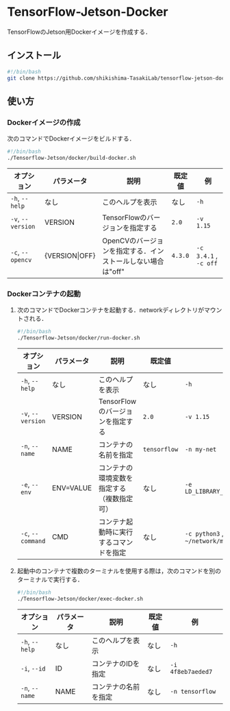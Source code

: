 # TensorFlow-Jetson-Docker
TensorFlowのJetson用Dockerイメージを作成する．

## インストール
```bash
#!/bin/bash
git clone https://github.com/shikishima-TasakiLab/tensorflow-jetson-docker.git Tensorflow-Jetson
```

## 使い方

### Dockerイメージの作成

次のコマンドでDockerイメージをビルドする．
```bash
#!/bin/bash
./Tensorflow-Jetson/docker/build-docker.sh
```
|オプション   |パラメータ   |説明                                      |既定値    |例                                         |
|-------------|-------------|------------------------------------------|----------|-------------------------------------------|
|`-h`, `--help`   |なし         |このヘルプを表示                          |なし      |`-h`|
|`-v`, `--version`|VERSION      |TensorFlowのバージョンを指定する          |`2.0`       |`-v 1.15`|
|`-c`, `--opencv` |{VERSION\|OFF}|OpenCVのバージョンを指定する．インストールしない場合は"off"|`4.3.0`|`-c 3.4.1` , `-c off`|

### Dockerコンテナの起動

1. 次のコマンドでDockerコンテナを起動する．networkディレクトリがマウントされる．
    ```bash
    #!/bin/bash
    ./Tensorflow-Jetson/docker/run-docker.sh
    ```
    |オプション   |パラメータ|説明                                      |既定値    |例                                         |
    |-------------|----------|------------------------------------------|----------|-------------------------------------------|
    |`-h`, `--help`   |なし      |このヘルプを表示                          |なし      |`-h`|
    |`-v`, `--version`|VERSION   |TensorFlowのバージョンを指定する          |`2.0`       |`-v 1.15`|
    |`-n`, `--name`   |NAME      |コンテナの名前を指定                      |`tensorflow`|`-n my-net`|
    |`-e`, `--env`    |ENV=VALUE |コンテナの環境変数を指定する（複数指定可）|なし      |`-e LD_LIBRARY_PATH=/usr/local/lib`|
    |`-c`, `--command`|CMD       |コンテナ起動時に実行するコマンドを指定    |なし      |`-c python3` , `-c "python3 ~/network/main.py"` |

2. 起動中のコンテナで複数のターミナルを使用する際は，次のコマンドを別のターミナルで実行する．

    ```bash
    #!/bin/bash
    ./Tensorflow-Jetson/docker/exec-docker.sh
    ```
    |オプション|パラメータ|説明                |既定値    |例             |
    |----------|----------|--------------------|----------|---------------|
    |`-h`, `--help`|なし      |このヘルプを表示    |なし  |`-h`             |
    |`-i`, `--id`  |ID        |コンテナのIDを指定  |なし  |`-i 4f8eb7aeded7`|
    |`-n`, `--name`|NAME      |コンテナの名前を指定|なし  |`-n tensorflow`  |
